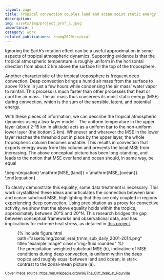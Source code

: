 ```yaml
---
layout: page
title: Tropical convection couples land and ocean moist static energy
description: 
img: assets/img/project_prof_5.jpeg
importance: 3
category: work
related_publications: zhang2020tropical
---
```



Ignoring the Earth’s rotation effect can be a useful approximation in some aspects of tropical atmospheric dynamics. Supporting evidence is that the tropical atmospheric temperature is roughly uniform in the horizontal direction from about 2 km above the surface till the top of the troposphere.

Another characteristic of the tropical troposphere is frequent deep convection. Deep convection brings a humid air mass from the surface to above 10 km in just a few hours while condensing the air mass’ water vapor to rainfall. This process is much faster than other processes that heat or cool the air mass. The air mass thus conserves its moist static energy (MSE) during convection, which is the sum of the sensible, latent, and potential energy. 

With these pieces of information, we can describe the tropical atmospheric dynamics using a two-layer model – The uniform temperature in the upper layer (about 2-15 km in altitude) acts as a uniform bar to the non-uniform lower layer (the bottom 2 km). Whenever and wherever the MSE in the lower layer reaches the threshold put in place by the upper layer, the whole tropospheric column becomes unstable. This results in convection that exports energy away from this column and prevents the local MSE from increasing. The above conceptual picture has been long-standing, and leads to the notion that MSE over land and ocean should, in same way, be equal

\begin{equation}
\mathrm{MSE_{land}} = \mathrm{MSE_{ocean}}.
\end{equation}

To clearly demonstrate this equality, some data treatment is necessary. This work crystallized these ideas and articulates the connection between land and ocean subcloud MSE, highlighting that they are only coupled in regions experiencing deep convection. Using precipitation as a proxy for convective activity, we show that the above equality holds within the tropics, approximately between 20°S and 20°N. This research bridges the gap between conceptual frameworks and observational data, and has implications for extreme heat stress, as detailed in <a href="/_site/projects/2_project/">this project</a>.





<div class="row">
    <div class="col-sm-12 col-md-8 col-lg-10 mt-3 mt-md-0 mx-auto">
        <figure class="figure">
            {% include figure.html path="assets/img/zonal_erai_trmm_sub_daily_2001-2014.png" title="example image" class="img-fluid rounded" %}
            <figcaption class="figure-caption text-center">The precipitation-weighted subcloud MSE (b),  indicative of MSE conditions during deep convection, is uniform within the deep tropics and roughly equal between land and ocean, in stark contrast to the zonal-mean picture (a).</figcaption>
        </figure>
    </div>
</div>


<span class="cover-image-source">Cover image source: <a href="https://en.wikipedia.org/wiki/The_Cliff_Walk_at_Pourville">https://en.wikipedia.org/wiki/The_Cliff_Walk_at_Pourville</a></span>

<style>
.cover-image-source {
    font-size: 0.8em; /* 80% of the parent element's font size */
}
</style>